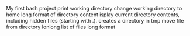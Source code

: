 My first bash project
print working directory 
change working directory to home
long format of directory content
isplay current directory contents, including hidden files (starting with .).
creates a directory in tmp
move file from directory
lonlong list of files
long format
